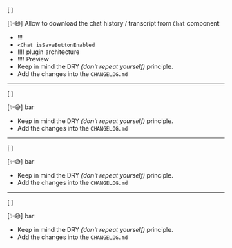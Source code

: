 [ ]

[✨😅] Allow to download the chat history / transcript from `Chat` component

-   !!!
-   `<Chat isSaveButtonEnabled`
-   !!!! plugin architecture
-   !!!! Preview
-   Keep in mind the DRY _(don't repeat yourself)_ principle.
-   Add the changes into the `CHANGELOG.md`

---

[ ]

[✨😅] bar

-   Keep in mind the DRY _(don't repeat yourself)_ principle.
-   Add the changes into the `CHANGELOG.md`

---

[ ]

[✨😅] bar

-   Keep in mind the DRY _(don't repeat yourself)_ principle.
-   Add the changes into the `CHANGELOG.md`

---

[ ]

[✨😅] bar

-   Keep in mind the DRY _(don't repeat yourself)_ principle.
-   Add the changes into the `CHANGELOG.md`
